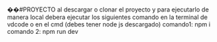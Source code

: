 ��# P R O Y E C T O 
al descargar o clonar el proyecto y para ejecutarlo de manera local debera ejecutar los siguientes comando en la terminal de vdcode o en el cmd (debes tener node js descargado)
comando1:
npm i
comando 2:
npm run dev

